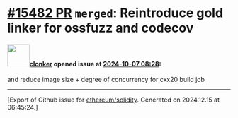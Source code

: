 # [\#15482 PR](https://github.com/ethereum/solidity/pull/15482) `merged`: Reintroduce gold linker for ossfuzz and codecov

#### <img src="https://avatars.githubusercontent.com/u/1685266?v=4" width="50">[clonker](https://github.com/clonker) opened issue at [2024-10-07 08:28](https://github.com/ethereum/solidity/pull/15482):

and reduce image size + degree of concurrency for cxx20 build job




-------------------------------------------------------------------------------



[Export of Github issue for [ethereum/solidity](https://github.com/ethereum/solidity). Generated on 2024.12.15 at 06:45:24.]

